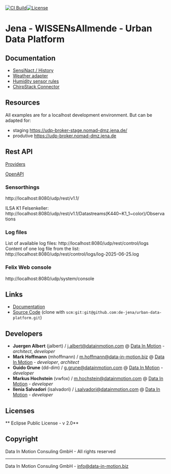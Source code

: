 [![CI Build](https://github.com/de-jena/urban-data-platform/actions/workflows/build.yml/badge.svg)](https://github.com/de-jena/urban-data-platform/actions/workflows/build.yml)[![License](https://github.com/de-jena/urban-data-platform/actions/workflows/license.yml/badge.svg)](https://github.com/de-jena/urban-data-platform/actions/workflows/license.yml )

# Jena - WISSENsAllmende - Urban Data Platform 

## Documentation
* [SensiNact / History](docs/sensinact-configuration.md)
* [Weather adapter](docs/weather-adapter/UDPSensinactWeatherAdapter.md)
* [Humidity sensor rules](docs/humidity-sensors-rules/HumiditySensorRulesImplementation.md)
* [ChirpStack Connector](docs/chirpstack/chirpstack-connector.md)

## Resources 

All examples are for a localhost development environment. But can be adapted for:

* staging https://udp-broker-stage.nomad-dmz.jena.de/
* produtive https://udp-broker.nomad-dmz.jena.de

## Rest API

[Providers](http://localhost:8080/udp/rest/sensinact/providers/)

[OpenAPI](http://localhost:8080/udp/swagger-api/index.html)

### Sensorthings
http://localhost:8080/udp/rest/v1.1/

ILSA K1 Felsenkeller: http://localhost:8080/udp/rest/v1.1/Datastreams(K440~K1_1~color)/Observations

### Log files
List of available log files:
http://localhost:8080/udp/rest/control/logs
Content of one log file from the list:
http://localhost:8080/udp/rest/control/logs/log-2025-06-25.log

### Felix Web console
http://localhost:8080/udp/system/console


## Links

* [Documentation](https://github.com/de-jena/urban-data-platform)
* [Source Code](https://github.com/de-jena/urban-data-platform) (clone with `scm:git:git@github.com:de-jena/urban-data-platform.git`)

## Developers

* **Juergen Albert** (jalbert) / [j.albert@datainmotion.com](mailto:j.albert@datainmotion.com) @ [Data In Motion](https://www.datainmotion.com) - *architect*, *developer*
* **Mark Hoffmann** (mhoffmann) / [m.hoffmann@data-in-motion.biz](mailto:m.hoffmann@datainmotion.com) @ [Data In Motion](https://www.datainmotion.com) - *developer*, *architect*
* **Guido Grune** (dd-dim) / [g.grune@datainmotion.com](mailto:g.grune@datainmotion.com) @ [Data In Motion](https://www.datainmotion.com) - *developer*
* **Markus Hochstein** (vwfox) / [m.hochstein@datainmotion.com](mailto:m.hochstein@datainmotion.com) @ [Data In Motion](https://www.datainmotion.com) - *developer*
* **Ilenia Salvadori** (isalvadori) / [i.salvadori@datainmotion.com](mailto:i.salvadori@datainmotion.com) @ [Data In Motion](https://www.datainmotion.com) - *developer*


## Licenses

** Eclipse Public License - v 2.0**

## Copyright

Data In Motion Consuling GmbH - All rights reserved

---
Data In Motion Consuling GmbH - [info@data-in-motion.biz](mailto:info@data-in-motion.biz)
